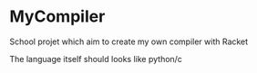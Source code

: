 # MyCompiler
School projet which aim to create my own compiler with Racket

The language itself should looks like python/c
